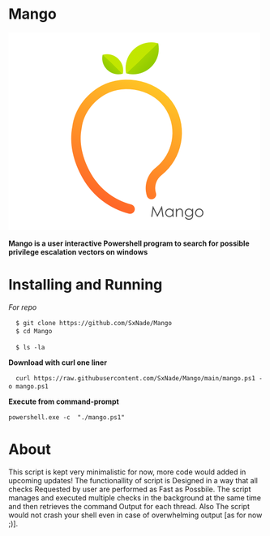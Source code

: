 # Mango

![](https://github.com/SxNade/Mango/blob/main/mango.png)

**Mango is a user interactive Powershell program to search for possible privilege escalation vectors on windows** 


# Installing and Running

*For repo*

      $ git clone https://github.com/SxNade/Mango
      $ cd Mango
      
      $ ls -la

**Download with curl one liner**

      curl https://raw.githubusercontent.com/SxNade/Mango/main/mango.ps1 -o mango.ps1

**Execute from command-prompt**

```
powershell.exe -c  "./mango.ps1"
```

# About

This script is kept very minimalistic for now, more code would added in upcoming updates!
The functionallity of script is Designed in a way that all checks Requested by user are performed as Fast as Possbile.
The script manages and executed multiple checks in the background at the same time and then retrieves the command Output for each thread.
Also The script would not crash your shell even in case of overwhelming output [as for now ;)].

